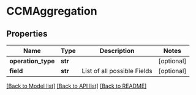 # CCMAggregation

## Properties
Name | Type | Description | Notes
------------ | ------------- | ------------- | -------------
**operation_type** | **str** |  | [optional] 
**field** | **str** | List of all possible Fields | [optional] 

[[Back to Model list]](../README.md#documentation-for-models) [[Back to API list]](../README.md#documentation-for-api-endpoints) [[Back to README]](../README.md)

